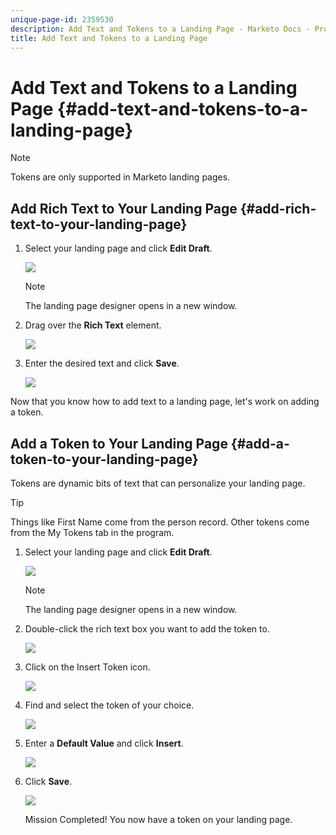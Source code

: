 ```yaml
---
unique-page-id: 2359530
description: Add Text and Tokens to a Landing Page - Marketo Docs - Product Documentation
title: Add Text and Tokens to a Landing Page
---
```


# Add Text and Tokens to a Landing Page {#add-text-and-tokens-to-a-landing-page}

>[!NOTE]
>
>Tokens are only supported in Marketo landing pages.

## Add Rich Text to Your Landing Page {#add-rich-text-to-your-landing-page}

1. Select your landing page and click **Edit Draft**.

   ![](assets/image2014-9-16-14-3a30-3a29.png)

   >[!NOTE]
   >
   >The landing page designer opens in a new window.

1. Drag over the **Rich Text** element.

   ![](assets/image2015-5-21-12-3a28-3a49.png)

1. Enter the desired text and click **Save**.

   ![](assets/image2015-7-8-17-3a0-3a49.png)

Now that you know how to add text to a landing page, let's work on adding a token.

## Add a Token to Your Landing Page {#add-a-token-to-your-landing-page}

Tokens are dynamic bits of text that can personalize your landing page.

>[!TIP]
>
>Things like First Name come from the person record. Other tokens come from the My Tokens tab in the program.

1. Select your landing page and click **Edit Draft**.

   ![](assets/image2014-9-16-14-3a30-3a54.png)

   >[!NOTE]
   >
   >The landing page designer opens in a new window.

1. Double-click the rich text box you want to add the token to.

   ![](assets/image2015-5-21-12-3a30-3a5.png)

1. Click on the Insert Token icon.

   ![](assets/image2015-7-8-17-3a21-3a53.png)

1. Find and select the token of your choice.

   ![](assets/image2014-9-16-14-3a31-3a20.png)

1. Enter a **Default Value** and click **Insert**.

   ![](assets/image2014-9-16-14-3a31-3a29.png)

1. Click **Save**.

   ![](assets/image2015-7-8-17-3a25-3a22.png)

   Mission Completed! You now have a token on your landing page.
